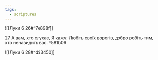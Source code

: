 ```yaml
---
tags:
  - scriptures
---
```


![[Луки 6 26#^7e898f]]

27 А вам, хто слухає, Я кажу: Любіть своїх ворогів, добро робіть тим, хто ненавидить вас. ^581b06

![[Луки 6 28#^d93450]]